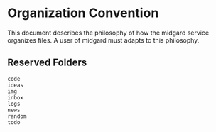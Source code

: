 # Organization Convention

This document describes the philosophy of how the midgard service organizes
files. A user of midgard must adapts to this philosophy.

## Reserved Folders

```
code
ideas
img
inbox
logs
news
random
todo
```
